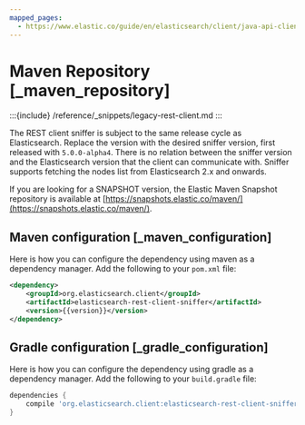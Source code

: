 ```yaml
---
mapped_pages:
  - https://www.elastic.co/guide/en/elasticsearch/client/java-api-client/current/_maven_repository.html
---
```


# Maven Repository [_maven_repository]

:::{include} /reference/_snippets/legacy-rest-client.md
:::

The REST client sniffer is subject to the same release cycle as Elasticsearch. Replace the version with the desired sniffer version, first released with `5.0.0-alpha4`. There is no relation between the sniffer version and the Elasticsearch version that the client can communicate with. Sniffer supports fetching the nodes list from Elasticsearch 2.x and onwards.

If you are looking for a SNAPSHOT version, the Elastic Maven Snapshot repository is available at [https://snapshots.elastic.co/maven/](https://snapshots.elastic.co/maven/).

## Maven configuration [_maven_configuration]

Here is how you can configure the dependency using maven as a dependency manager. Add the following to your `pom.xml` file:

```xml subs=true
<dependency>
    <groupId>org.elasticsearch.client</groupId>
    <artifactId>elasticsearch-rest-client-sniffer</artifactId>
    <version>{{version}}</version>
</dependency>
```


## Gradle configuration [_gradle_configuration]

Here is how you can configure the dependency using gradle as a dependency manager. Add the following to your `build.gradle` file:

```groovy
dependencies {
    compile 'org.elasticsearch.client:elasticsearch-rest-client-sniffer:{{version}}'
}
```


